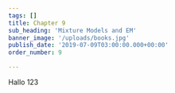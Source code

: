 ```yaml
---
tags: []
title: Chapter 9
sub_heading: 'Mixture Models and EM'
banner_image: '/uploads/books.jpg'
publish_date: '2019-07-09T03:00:00.000+00:00'
order_number: 9

---
```


Hallo 123
